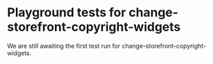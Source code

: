 # Playground tests for change-storefront-copyright-widgets
We are still awaiting the first test run for change-storefront-copyright-widgets.

